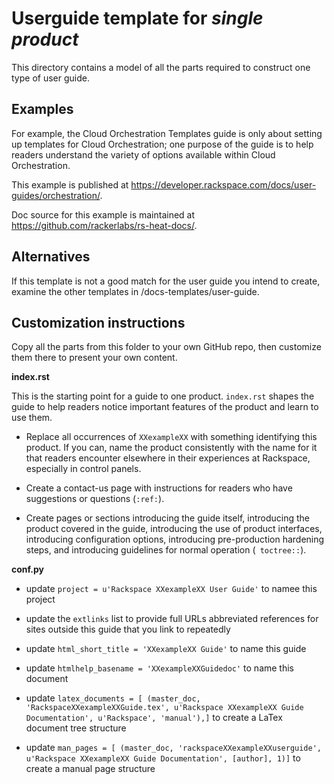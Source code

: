 Userguide template for *single product*
=======================================
This directory contains a model of all the parts required
to construct one type of user guide.

Examples
--------
For example, the Cloud Orchestration Templates guide is only about
setting up templates for Cloud Orchestration;
one purpose of the guide is to help readers understand
the variety of options available within Cloud Orchestration.

This example is published at
https://developer.rackspace.com/docs/user-guides/orchestration/.

Doc source for this example is maintained at
https://github.com/rackerlabs/rs-heat-docs/.

Alternatives
------------
If this template is not a good match for the user guide you intend to create,
examine the other templates in /docs-templates/user-guide.

Customization instructions
--------------------------
Copy all the parts from this folder to your own GitHub repo,
then customize them there to present your own content.

**index.rst**

This is the starting point for a guide to
one product.
``index.rst`` shapes the guide
to help readers notice
important features of the product and learn to use them.

- Replace all occurrences of ``XXexampleXX``
  with something identifying this
  product.
  If you can, name the product consistently with the name for it that
  readers encounter elsewhere in their experiences at Rackspace,
  especially in control panels.

- Create a contact-us page with instructions for readers
  who have suggestions or questions (``:ref:``).

- Create pages or sections
  introducing the guide itself,
  introducing the product covered in the guide,
  introducing the use of product interfaces,
  introducing configuration options,
  introducing pre-production hardening steps,
  and introducing guidelines for normal operation (`` toctree::``).

**conf.py**

- update ``project = u'Rackspace XXexampleXX User Guide'`` to namee this project

- update the ``extlinks`` list to provide full URLs abbreviated references for
  sites outside this guide that you link to repeatedly

- update ``html_short_title = 'XXexampleXX Guide'`` to name this guide

- update ``htmlhelp_basename = 'XXexampleXXGuidedoc'`` to name this document

- update ``latex_documents = [
  (master_doc, 'RackspaceXXexampleXXGuide.tex',
  u'Rackspace XXexampleXX Guide Documentation',
  u'Rackspace', 'manual'),]`` to create a LaTex document tree structure

- update ``man_pages = [
    (master_doc, 'rackspaceXXexampleXXuserguide', u'Rackspace XXexampleXX Guide Documentation',
    [author], 1)]`` to create a manual page structure
